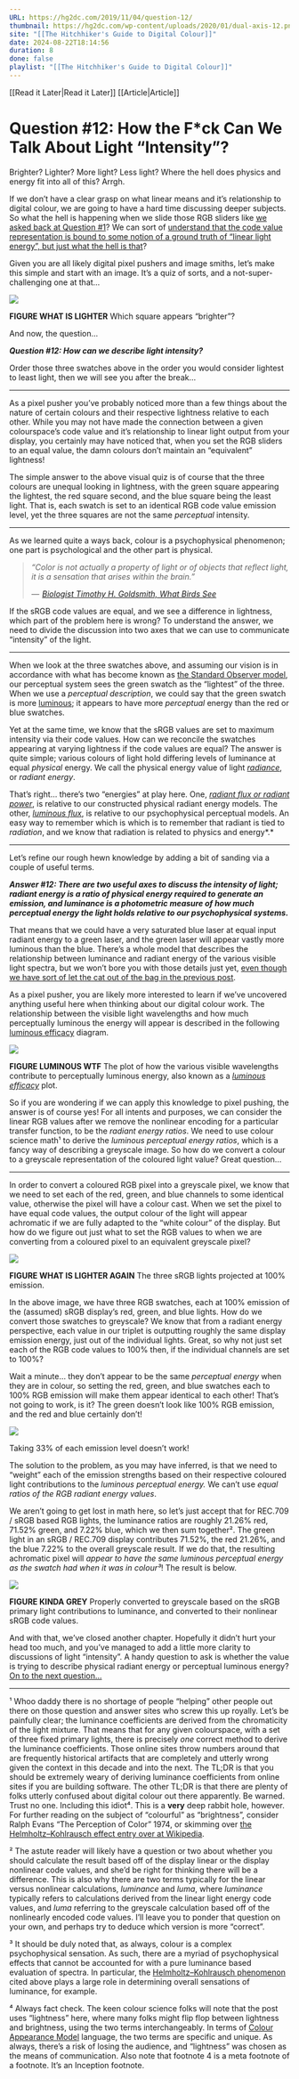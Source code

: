 ```yaml
---
URL: https://hg2dc.com/2019/11/04/question-12/
thumbnail: https://hg2dc.com/wp-content/uploads/2020/01/dual-axis-12.png
site: "[[The Hitchhiker's Guide to Digital Colour]]"
date: 2024-08-22T18:14:56
duration: 8
done: false
playlist: "[[The Hitchhiker's Guide to Digital Colour]]"
---
```

[[Read it Later|Read it Later]] [[Article|Article]] 
# Question #12: How the F*ck Can We Talk About Light “Intensity”?

Brighter? Lighter? More light? Less light? Where the hell does physics and energy fit into all of this? Arrgh.

If we don’t have a clear grasp on what linear means and it’s relationship to digital colour, we are going to have a hard time discussing deeper subjects. So what the hell is happening when we slide those RGB sliders like [we asked back at Question #1](https://hg2dc.com/question-1/)? We can sort of [understand that the code value representation is bound to some notion of a ground truth of “linear light energy”, but just what the hell is that](https://hg2dc.com/question-6/)?

Given you are all likely digital pixel pushers and image smiths, let’s make this simple and start with an image. It’s a quiz of sorts, and a not-super-challenging one at that…

![](https://hg2dc.com/wp-content/uploads/2019/11/3bfc5-1ciubudgzubbeqcolkltnea.png)

**FIGURE WHAT IS LIGHTER** Which square appears “brighter”?

And now, the question…

***Question #12: How can we describe light intensity?***

Order those three swatches above in the order you would consider lightest to least light, then we will see you after the break…

---

As a pixel pusher you’ve probably noticed more than a few things about the nature of certain colours and their respective lightness relative to each other. While you may not have made the connection between a given colourspace’s code value and it’s relationship to linear light output from your display, you certainly may have noticed that, when you set the RGB sliders to an equal value, the damn colours don’t maintain an “equivalent” lightness!

The simple answer to the above visual quiz is of course that the three colours are unequal looking in lightness, with the green square appearing the lightest, the red square second, and the blue square being the least light. That is, each swatch is set to an identical RGB code value emission level, yet the three squares are not the same *perceptual* intensity.

---

As we learned quite a ways back, colour is a psychophysical phenomenon; one part is psychological and the other part is physical.

> *“Color is not actually a property of light or of objects that reflect light, it is a sensation that arises within the brain.”* 
> 
> *—  [Biologist Timothy H. Goldsmith, What Birds See](https://www.scientificamerican.com/article/what-birds-see/)*

If the sRGB code values are equal, and we see a difference in lightness, which part of the problem here is wrong? To understand the answer, we need to divide the discussion into two axes that we can use to communicate “intensity” of the light.

---

When we look at the three swatches above, and assuming our vision is in accordance with what has become known as [the Standard Observer model](http://cie.co.at/eilvterm/17-23-048), our perceptual system sees the green swatch as the “lightest” of the three. When we use a *perceptual description*, we could say that the green swatch is more [luminous](http://cie.co.at/eilvterm/17-21-039); it appears to have more *perceptual* energy than the red or blue swatches.

Yet at the same time, we know that the sRGB values are set to maximum intensity via their code values. How can we reconcile the swatches appearing at varying lightness if the code values are equal? The answer is quite simple; various colours of light hold differing levels of luminance at equal *physical* energy. We call the physical energy value of light [*radiance*](http://cie.co.at/eilvterm/17-21-049), or *radiant energy*.

That’s right… there’s two “energies” at play here. One, [*radiant flux or radiant power*](http://cie.co.at/eilvterm/17-21-038), is relative to our constructed physical radiant energy models. The other, [*luminous flux*](http://cie.co.at/eilvterm/17-21-039), is relative to our psychophysical perceptual models. An easy way to remember which is which is to remember that radiant is tied to *radiation*, and we know that radiation is related to physics and energy*.*

---

Let’s refine our rough hewn knowledge by adding a bit of sanding via a couple of useful terms.

***Answer #12: There are two useful axes to discuss the intensity of light; radiant energy is a ratio of physical energy required to generate an emission, and luminance is a photometric measure of how much perceptual energy the light holds relative to our psychophysical systems.***

That means that we could have a very saturated blue laser at equal input radiant energy to a green laser, and the green laser will appear vastly more luminous than the blue. There’s a whole model that describes the relationship between luminance and radiant energy of the various visible light spectra, but we won’t bore you with those details just yet, [even though we have sort of let the cat out of the bag in the previous post](https://hg2dc.com/question-11/).

As a pixel pusher, you are likely more interested to learn if we’ve uncovered anything useful here when thinking about our digital colour work. The relationship between the visible light wavelengths and how much perceptually luminous the energy will appear is described in the following [luminous efficacy](http://cie.co.at/eilvterm/17-21-035) diagram.

![](https://hg2dc.com/wp-content/uploads/2020/01/luminous-efficacy.png?w=640)

**FIGURE LUMINOUS WTF** The plot of how the various visible wavelengths contribute to perceptually luminous energy, also known as a *[luminous efficacy](http://cie.co.at/eilvterm/17-21-035)* plot.

So if you are wondering if we can apply this knowledge to pixel pushing, the answer is of course yes! For all intents and purposes, we can consider the linear RGB values after we remove the nonlinear encoding for a particular transfer function, to be the *radiant energy ratios*. We need to use colour science math¹ to derive the *luminous perceptual energy ratios*, which is a fancy way of describing a greyscale image. So how do we convert a colour to a greyscale representation of the coloured light value? Great question…

---

In order to convert a coloured RGB pixel into a greyscale pixel, we know that we need to set each of the red, green, and blue channels to some identical value, otherwise the pixel will have a colour cast. When we set the pixel to have equal code values, the output colour of the light will appear achromatic if we are fully adapted to the “white colour” of the display. But how do we figure out just what to set the RGB values to when we are converting from a coloured pixel to an equivalent greyscale pixel?

![](https://hg2dc.com/wp-content/uploads/2019/11/3bfc5-1ciubudgzubbeqcolkltnea.png?w=580)

**FIGURE WHAT IS LIGHTER AGAIN** The three sRGB lights projected at 100% emission.

In the above image, we have three RGB swatches, each at 100% emission of the (assumed) sRGB display’s red, green, and blue lights. How do we convert those swatches to greyscale? We know that from a radiant energy perspective, each value in our triplet is outputting roughly the same display emission energy, just out of the individual lights. Great, so why not just set each of the RGB code values to 100% then, if the individual channels are set to 100%?

Wait a minute… they don’t appear to be the same *perceptual energy* when they are in colour, so setting the red, green, and blue swatches each to 100% RGB emission will make them appear identical to each other! That’s not going to work, is it? The green doesn’t look like 100% RGB emission, and the red and blue certainly don’t!

![](https://hg2dc.com/wp-content/uploads/2020/01/greyscale-overlay-wrong.png?w=1000)

Taking 33% of each emission level doesn’t work!

The solution to the problem, as you may have inferred, is that we need to “weight” each of the emission strengths based on their respective coloured light contributions to the *luminous perceptual energy.* We can’t use *equal ratios of the RGB radiant energy values*.

We aren’t going to get lost in math here, so let’s just accept that for REC.709 / sRGB based RGB lights, the luminance ratios are roughly 21.26% red, 71.52% green, and 7.22% blue, which we then sum together². The green light in an sRGB / REC.709 display contributes 71.52%, the red 21.26%, and the blue 7.22% to the overall greyscale result. If we do that, the resulting achromatic pixel will *appear to have the same luminous perceptual energy as the swatch had when it was in colour³*! The result is below.

![](https://hg2dc.com/wp-content/uploads/2020/01/greyscale-overlay.png?w=1000)

**FIGURE KINDA GREY** Properly converted to greyscale based on the sRGB primary light contributions to luminance, and converted to their nonlinear sRGB code values.

And with that, we’ve closed another chapter. Hopefully it didn’t hurt your head too much, and you’ve managed to add a little more clarity to discussions of light “intensity”. A handy question to ask is whether the value is trying to describe physical radiant energy or perceptual luminous energy? [On to the next question…](https://hg2dc.com/question-13/)

---

¹ Whoo daddy there is no shortage of people “helping” other people out there on those question and answer sites who screw this up royally. Let’s be painfully clear; the luminance coefficients are derived from the chromaticity of the light mixture. That means that for any given colourspace, with a set of three fixed primary lights, there is precisely *one* correct method to derive the luminance coefficients. Those online sites throw numbers around that are frequently historical artifacts that are completely and utterly wrong given the context in this decade and into the next. The TL;DR is that you should be extremely weary of deriving luminance coefficients from online sites if you are building software. The other TL;DR is that there are plenty of folks utterly confused about digital colour out there apparently. Be warned. Trust no one. Including this idiot⁴. This is a **very** deep rabbit hole, however. For further reading on the subject of “colourful” as “brightness”, consider Ralph Evans “The Perception of Color” 1974, or skimming over [the Helmholtz–Kohlrausch effect entry over at Wikipedia](https://en.wikipedia.org/wiki/Helmholtz%E2%80%93Kohlrausch_effect).

² The astute reader will likely have a question or two about whether you should calculate the result based off of the display linear or the display nonlinear code values, and she’d be right for thinking there will be a difference. This is also why there are two terms typically for the linear versus nonlinear calculations, *luminance* and *luma*, where *luminance* typically refers to calculations derived from the linear light energy code values, and *luma* referring to the greyscale calculation based off of the nonlinearly encoded code values. I’ll leave you to ponder that question on your own, and perhaps try to deduce which version is more “correct”.

³ It should be duly noted that, as always, colour is a complex psychophysical sensation. As such, there are a myriad of psychophysical effects that cannot be accounted for with a pure luminance based evaluation of spectra. In particular, the [Helmholtz–Kohlrausch phenomenon](http://cie.co.at/eilvterm/17-22-066) cited above plays a large role in determining overall sensations of luminance, for example.

⁴ Always fact check. The keen colour science folks will note that the post uses “lightness” here, where many folks might flip flop between lightness and brightness, using the two terms interchangeably. In terms of [Colour Appearance Model](http://eilv.cie.co.at/term/200) language, the two terms are specific and unique. As always, there’s a risk of losing the audience, and “lightness” was chosen as the means of communication. Also note that footnote 4 is a meta footnote of a footnote. It’s an Inception footnote.

